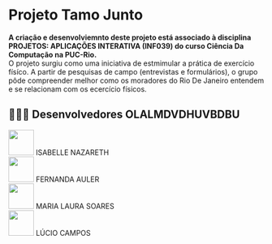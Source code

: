 # Projeto Tamo Junto
**A criação e desenvolviemnto deste projeto está associado à disciplina PROJETOS: APLICAÇÕES INTERATIVA (INF039)  do curso Ciência Da Computação na PUC-Rio.**
<br>O projeto surgiu como uma iniciativa de estmimular a prática de exercício físíco. A partir de pesquisas de campo (entrevistas e formulários), o grupo pôde compreender melhor como os moradores do Rio De Janeiro entendem e se relacionam com os ecercício físicos.

## 👨🏻‍💻 Desenvolvedores OLALMDVDHUVBDBU

<a href="https://github.com/fernandaauler"><img  src="https://img.shields.io/badge/github-%23100000.svg?&style=for-the-badge&logo=github&logoColor=white&link=mailto:https://github.com/fernandaauler" width="50"></a> ISABELLE NAZARETH </br>
<a href="https://github.com/fernandaauler"><img  src="https://img.shields.io/badge/github-%23100000.svg?&style=for-the-badge&logo=github&logoColor=white&link=mailto:https://github.com/fernandaauler" width="50"></a> FERNANDA AULER </br>
<a href="https://github.com/mlaurabs"><img  src="https://img.shields.io/badge/github-%23100000.svg?&style=for-the-badge&logo=github&logoColor=white&link=mailto:https://github.com/mlaurabs" width="50"></a> MARIA LAURA SOARES </br>
<a href="https://github.com/lciocamps"><img  src="https://img.shields.io/badge/github-%23100000.svg?&style=for-the-badge&logo=github&logoColor=white&link=mailto:https://github.com/lciocamps" width="50"></a> LÚCIO CAMPOS </br>
